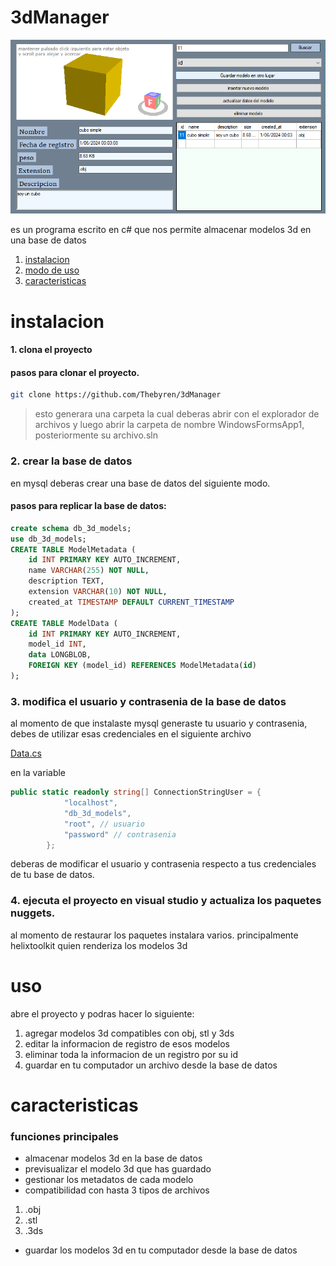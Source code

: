 # 3dManager
![a](./Captura.PNG) 

es un programa escrito en c# que nos permite almacenar modelos 3d en una base de datos

1. [instalacion](#instalacion)
2. [modo de uso](#uso)
3. [caracteristicas](#caracteristicas)

# instalacion
#### 1. clona el proyecto

#### pasos para clonar el proyecto.
```sh
git clone https://github.com/Thebyren/3dManager
```
> esto generara una carpeta la cual deberas abrir con el explorador de archivos y luego abrir la carpeta de nombre WindowsFormsApp1, posteriormente su archivo.sln

### 2. crear la base de datos

en mysql deberas crear una base de datos del siguiente modo.

#### pasos para replicar la base de datos:
```SQL
create schema db_3d_models;
use db_3d_models;
CREATE TABLE ModelMetadata (
    id INT PRIMARY KEY AUTO_INCREMENT,
    name VARCHAR(255) NOT NULL,
    description TEXT,
    extension VARCHAR(10) NOT NULL,
    created_at TIMESTAMP DEFAULT CURRENT_TIMESTAMP
);
CREATE TABLE ModelData (
    id INT PRIMARY KEY AUTO_INCREMENT,
    model_id INT,
    data LONGBLOB,
    FOREIGN KEY (model_id) REFERENCES ModelMetadata(id)
);
```

### 3. modifica el usuario y contrasenia de la base de datos

al momento de que instalaste mysql generaste tu usuario y contrasenia, debes de utilizar esas credenciales en el siguiente archivo

[Data.cs](WindowsFormsApp1/manager/Data.cs)

en la variable

```cs
public static readonly string[] ConnectionStringUser = {
            "localhost",
            "db_3d_models",
            "root", // usuario
            "password" // contrasenia
        };
```
deberas de modificar el usuario y contrasenia respecto a tus credenciales de tu base de datos.


 ### 4. ejecuta el proyecto en visual studio y actualiza los paquetes nuggets. 

 al momento de restaurar los paquetes instalara varios.
 principalmente helixtoolkit quien renderiza los modelos 3d

 # uso
 abre el proyecto y podras hacer lo siguiente:

1. agregar modelos 3d compatibles con obj, stl y 3ds
2. editar la informacion de registro de esos modelos
3. eliminar toda la informacion de un registro por su id
4. guardar en tu computador un archivo desde la base de datos 

# caracteristicas

### funciones principales
* almacenar modelos 3d en la base de datos
* previsualizar el modelo 3d que has guardado
* gestionar los metadatos de cada modelo
* compatibilidad con hasta 3 tipos de archivos
1. .obj
2. .stl
3. .3ds 
* guardar los modelos 3d en tu computador desde la base de datos
